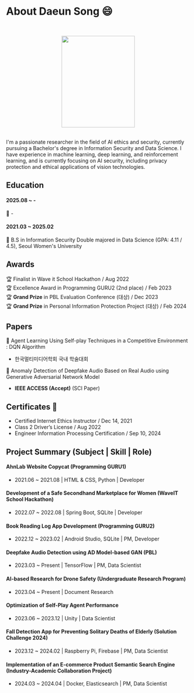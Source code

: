 # About Daeun Song 😄
<br><p align="center"><img src = "https://github.com/user-attachments/assets/9b43a398-5311-442b-b956-08bb17c4529f" width="200" height="250"></p>
<br>
I'm a passionate researcher in the field of AI ethics and security, currently pursuing a Bachelor's degree in Information Security and Data Science. I have experience in machine learning, deep learning, and reinforcement learning, and is currently focusing on AI security, including privacy protection and ethical applications of vision technologies.


## Education
#### 2025.08 ~ - <br>
🏫 - <br>
#### 2021.03 ~ 2025.02 <br>
🏫 B.S in Information Security Double majored in Data Science (GPA: 4.11 / 4.5), Seoul Women's University 

## Awards 
🏆 Finalist in Wave it School Hackathon / Aug 2022 <br>
🏆 Excellence Award in Programming GURU2 (2nd place) / Feb 2023 <br>
🏆 **Grand Prize** in PBL Evaluation Conference (대상) / Dec 2023 <br>
🏆 **Grand Prize** in Personal Information Protection Project (대상) / Feb 2024 <br>

## Papers
📜 Agent Learning Using Self-play Techniques in a Competitive Environment : DQN Algorithm<br>

- 한국멀티미디어학회 국내 학술대회<br>
    
📜 Anomaly Detection of Deepfake Audio Based on Real Audio using Generative Adversarial Network Model<br>

- **IEEE ACCESS (Accept)** (SCI Paper)<br>

## Certificates 📁
- Certified Internet Ethics Instructor / Dec 14, 2021 <br>
- Class 2 Driver’s License / Aug 2022<br>
- Engineer Information Processing Certification / Sep 10, 2024<br>

## Project Summary (Subject | Skill | Role)
#### AhnLab Website Copycat (Programming GURU1)<br> 
- 2021.06 ~ 2021.08 | HTML & CSS, Python | Developer<br>
#### Development of a Safe Secondhand Marketplace for Women (WaveIT School Hackathon)<br>
- 2022.07 ~ 2022.08 | Spring Boot, SQLite | Developer<br>
#### Book Reading Log App Development (Programming GURU2)<br>
- 2022.12 ~ 2023.02 | Android Studio, SQLite | PM, Developer
#### Deepfake Audio Detection using AD Model-based GAN (PBL) <br>
- 2023.03 ~ Present | TensorFlow | PM, Data Scientist
#### AI-based Research for Drone Safety (Undergraduate Research Program)<br>
- 2023.04 ~ Present | Document Research
#### Optimization of Self-Play Agent Performance<br>
- 2023.06 ~ 2023.12 | Unity | Data Scientist
#### Fall Detection App for Preventing Solitary Deaths of Elderly (Solution Challenge 2024)<br>
- 2023.12 ~ 2024.02 | Raspberry Pi, Firebase | PM, Data Scientist
#### Implementation of an E-commerce Product Semantic Search Engine (Industry-Academic Collaboration Project)<br>
- 2024.03 ~ 2024.04 | Docker, Elasticsearch | PM, Data Scientist
